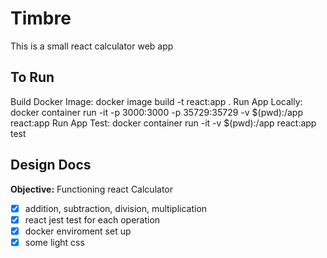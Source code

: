 

# Timbre


This is a small react calculator web app 

## To Run 
Build Docker Image:  docker image build -t react:app .
Run App Locally: docker container run -it -p 3000:3000 -p 35729:35729 -v $(pwd):/app react:app
Run App Test: docker container run -it -v $(pwd):/app react:app test

## Design Docs

**Objective:** Functioning react Calculator 

- [x] addition, subtraction, division, multiplication
- [x] react jest test for each operation
- [x] docker enviroment set up
- [x] some light css 
